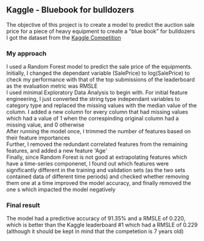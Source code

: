 ## Kaggle - Bluebook for bulldozers
The objective of this project is to create a model to predict the auction sale price for a piece of heavy equipment to create a "blue book" for bulldozers  
I got the dataset from the [Kaggle Competition](https://www.kaggle.com/c/bluebook-for-bulldozers)  
  
### My approach  
I used a Random Forest model to predict the sale price of the equipments. Initially, I changed the dependant variable (SalePrice) to log(SalePrice) to check my performance with that of the top submissions of the leaderboard as the evaluation metric was RMSLE  
I used minimal Exploratory Data Analysis to begin with. For initial feature engineering, I just converted the string type independant variables to category type and replaced the missing values with the median value of the column. I added a new column for every column that had missing values which had a value of 1 when the correspinding original column had a missing value, and 0 otherwise  
After running the model once, I trimmed the number of features based on their feature importances  
Further, I removed the redundant correlated features from the remaining features, and added a new feature 'Age'  
Finally, since Random Forest is not good at extrapolating features which have a time-series componenet, I found out which features were significantly different in the training and validation sets (as the two sets contained data of different time periods) and checked whether removing them one at a time improved the model accuracy, and finally removed the one s which impacted the model negatively  

### Final result
The model had a predictive accuracy of 91.35% and a RMSLE of 0.220, which is better than the Kaggle leaderboard #1 which had a RMSLE of 0.229 (although it should be kept in mind that the competetion is 7 years old)
